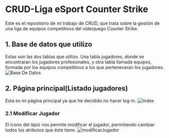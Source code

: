 # CRUD-Liga eSport Counter Strike
Este es el repositorio de mi trabajo de CRUD, que trata sobre la gestión de una liga de equipos competitivos del videojuego Counter Strike.

## 1. Base de datos que utilizo
Estas son las dos tablas que utilizo. Una tabla jugadores, donde se encontraran los jugadores profesionales, y otra tabla llamada equipos, formada por los equipos competitivos a los que perteneceran los jugadores.
![Base De Datos](https://user-images.githubusercontent.com/91873618/155110139-12c7228b-0635-46c5-8f21-79e20e3e95db.png)

## 2. Página principal(Listado jugadores)
Esta es mi página principal ya que he decidido no hacer log-in.
![Index](https://user-images.githubusercontent.com/91873618/155367277-fd17f2fe-1c9d-4286-a571-5c9710cde7a0.jpg)

### 2.1 Modificar Jugador
El icono del lápiz nos permite modificar el jugador, permitiendo cambiar todos los atributos que éste tiene.
![modificarJugador](https://user-images.githubusercontent.com/91873618/155369177-276641b3-badc-421a-a182-191d7f6eb29f.jpg)


